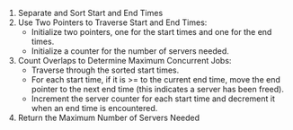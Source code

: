1. Separate and Sort Start and End Times
2. Use Two Pointers to Traverse Start and End Times:
   - Initialize two pointers, one for the start times and one for the end times.
   - Initialize a counter for the number of servers needed.
3. Count Overlaps to Determine Maximum Concurrent Jobs:
   - Traverse through the sorted start times.
   - For each start time, if it is >= to the current end time, move the end pointer to the next end time (this indicates a server has been freed).
   - Increment the server counter for each start time and decrement it when an end time is encountered.
4. Return the Maximum Number of Servers Needed